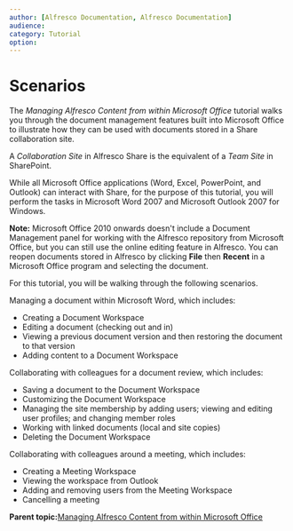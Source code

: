 ```yaml
---
author: [Alfresco Documentation, Alfresco Documentation]
audience: 
category: Tutorial
option: 
---
```


# Scenarios

The *Managing Alfresco Content from within Microsoft Office* tutorial walks you through the document management features built into Microsoft Office to illustrate how they can be used with documents stored in a Share collaboration site.

A *Collaboration Site* in Alfresco Share is the equivalent of a *Team Site* in SharePoint.

While all Microsoft Office applications \(Word, Excel, PowerPoint, and Outlook\) can interact with Share, for the purpose of this tutorial, you will perform the tasks in Microsoft Word 2007 and Microsoft Outlook 2007 for Windows.

**Note:** Microsoft Office 2010 onwards doesn't include a Document Management panel for working with the Alfresco repository from Microsoft Office, but you can still use the online editing feature in Alfresco. You can reopen documents stored in Alfresco by clicking **File** then **Recent** in a Microsoft Office program and selecting the document.

For this tutorial, you will be walking through the following scenarios.

Managing a document within Microsoft Word, which includes:

-   Creating a Document Workspace
-   Editing a document \(checking out and in\)
-   Viewing a previous document version and then restoring the document to that version
-   Adding content to a Document Workspace

Collaborating with colleagues for a document review, which includes:

-   Saving a document to the Document Workspace
-   Customizing the Document Workspace
-   Managing the site membership by adding users; viewing and editing user profiles; and changing member roles
-   Working with linked documents \(local and site copies\)
-   Deleting the Document Workspace

Collaborating with colleagues around a meeting, which includes:

-   Creating a Meeting Workspace
-   Viewing the workspace from Outlook
-   Adding and removing users from the Meeting Workspace
-   Cancelling a meeting

**Parent topic:**[Managing Alfresco Content from within Microsoft Office](../concepts/gs-spp-intro.md)

